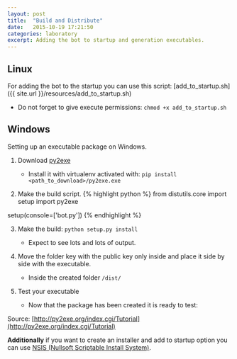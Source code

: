 ```yaml
---
layout: post
title:  "Build and Distribute"
date:   2015-10-19 17:21:50
categories: laboratory
excerpt: Adding the bot to startup and generation executables.
---
```


## Linux

For adding the bot to the startup you can use this script: [add_to_startup.sh]({{ site.url }}/resources/add_to_startup.sh)

- Do not forget to give execute permissions: `chmod +x add_to_startup.sh`

## Windows 

Setting up an executable package on Windows.

1. Download [py2exe](http://sourceforge.net/projects/py2exe/files/latest/download?source=files)
	- Install it with virtualenv activated with: `pip install <path_to_download>/py2exe.exe`
	
2. Make the build script.
{% highlight python %}
from distutils.core import setup
import py2exe

setup(console=['bot.py'])
{% endhighlight %}

3. Make the build: `python setup.py install`
	- Expect to see lots and lots of output.

4. Move the folder key with the public key only inside and place it side by side with the executable.
	- Inside the created folder `/dist/`

5. Test your executable
	- Now that the package has been created it is ready to test: 

Source: [http://py2exe.org/index.cgi/Tutorial](http://py2exe.org/index.cgi/Tutorial)

**Additionally** if you want to create an installer and add to startup option you can use [NSIS (Nullsoft Scriptable Install System)](nsis.sourceforge.net/Main_Page).
